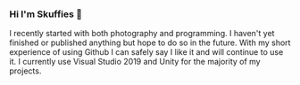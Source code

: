 ### Hi I'm Skuffies 👋

I recently started with both photography and programming. I haven't yet finished or published anything but hope to do so in the future. With my short experience of using Github I can safely say I like it and will continue to use it. I currently use Visual Studio 2019 and Unity for the majority of my projects.

